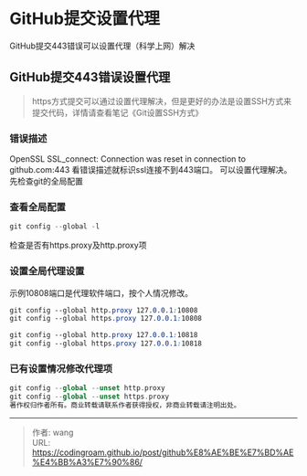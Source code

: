 # GitHub提交设置代理


GitHub提交443错误可以设置代理（科学上网）解决

<!--more-->

## GitHub提交443错误设置代理

> https方式提交可以通过设置代理解决，但是更好的办法是设置SSH方式来提交代码，详情请查看笔记《Git设置SSH方式》

### 错误描述

OpenSSL SSL_connect: Connection was reset in connection to github.com:443
 看错误描述就标识ssl连接不到443端口。
 可以设置代理解决。先检查git的全局配置

### 查看全局配置

```csharp
git config --global -l
```

检查是否有https.proxy及http.proxy项

### 设置全局代理设置

示例10808端口是代理软件端口，按个人情况修改。

```css
git config --global http.proxy 127.0.0.1:10808
git config --global https.proxy 127.0.0.1:10808

git config --global http.proxy 127.0.0.1:10818
git config --global https.proxy 127.0.0.1:10818
```

### 已有设置情况修改代理项

```php
git config --global --unset http.proxy
git config --global --unset https.proxy
著作权归作者所有。商业转载请联系作者获得授权，非商业转载请注明出处。
```

---

> 作者: wang  
> URL: https://codingroam.github.io/post/github%E8%AE%BE%E7%BD%AE%E4%BB%A3%E7%90%86/  

